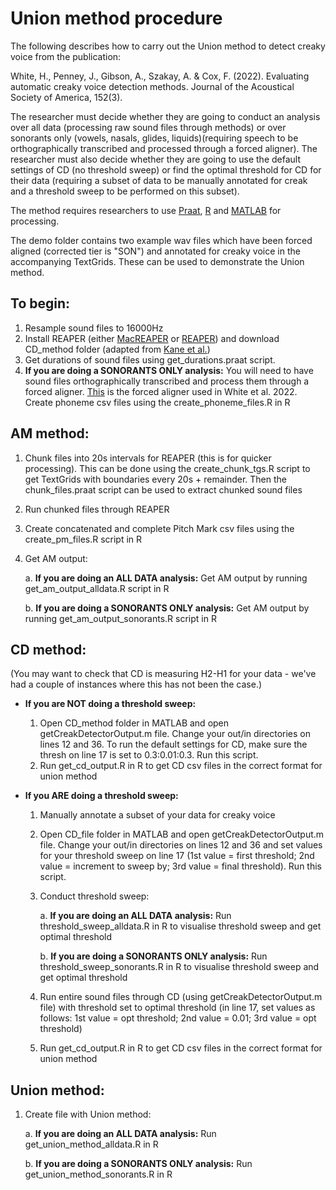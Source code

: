 # Union method procedure
The following describes how to carry out the Union method to detect creaky voice from the publication: 

White, H., Penney, J., Gibson, A., Szakay, A. & Cox, F. (2022). Evaluating automatic creaky voice detection methods. 
    Journal of the Acoustical Society of America, 152(3).
    
The researcher must decide whether they are going to conduct an analysis over all data (processing raw sound files through methods) or over sonorants only
(vowels, nasals, glides, liquids)(requiring speech to be orthographically transcribed and processed through a forced aligner).
The researcher must also decide whether they are going to use the default settings of CD (no threshold sweep) or find the optimal threshold for CD for 
their data (requiring a subset of data to be manually annotated for creak and a threshold sweep to be performed on this subset).

The method requires researchers to use [Praat](https://www.fon.hum.uva.nl/praat/), [R](https://www.R-project.org/) and [MATLAB](https://au.mathworks.com/products/matlab.html) for processing.

The demo folder contains two example wav files which have been forced aligned (corrected tier is "SON") and annotated for creaky voice in the accompanying TextGrids. These can be used to demonstrate the Union method.

## To begin:
1. Resample sound files to 16000Hz
2. Install REAPER (either [MacREAPER](https://kjdallaston.com/projects/) or [REAPER](https://github.com/google/REAPER/)) and download CD_method folder (adapted from [Kane et al.](https://github.com/jckane/Voice_Analysis_Toolkit/))
3. Get durations of sound files using get_durations.praat script.
4. **If you are doing a SONORANTS ONLY analysis:** You will need to have sound files orthographically transcribed and process them through a forced aligner. [This](https://clarin.phonetik.uni-muenchen.de/BASWebServices/interface/Pipeline) is the forced aligner used in White et al. 2022. Create phoneme csv files using the create_phoneme_files.R in R

## AM method:
1. Chunk files into 20s intervals for REAPER (this is for quicker processing). This can be done using the create_chunk_tgs.R script to get TextGrids with boundaries every 20s + remainder. Then the chunk_files.praat script can be used to extract chunked sound files
2. Run chunked files through REAPER
3. Create concatenated and complete Pitch Mark csv files using the create_pm_files.R script in R
4. Get AM output:

    a. **If you are doing an ALL DATA analysis:** Get AM output by running get_am_output_alldata.R script in R
   
    b. **If you are doing a SONORANTS ONLY analysis:** Get AM output by running get_am_output_sonorants.R script in R

## CD method:
(You may want to check that CD is measuring H2-H1 for your data - we've had a couple of instances where this has not been the case.)
- **If you are NOT doing a threshold sweep:**

    1. Open CD_method folder in MATLAB and open getCreakDetectorOutput.m file. Change your out/in directories on lines 12 and 36. To run the default settings for CD, make sure the thresh on line 17 is set to 0.3:0.01:0.3. Run this script.
    2. Run get_cd_output.R in R to get CD csv files in the correct format for union method

- **If you ARE doing a threshold sweep:**

    1. Manually annotate a subset of your data for creaky voice
    2. Open CD_file folder in MATLAB and open getCreakDetectorOutput.m file. Change your out/in directories on lines 12 and 36 and set values for your threshold sweep on line 17 (1st value = first threshold; 2nd value = increment to sweep by; 3rd value = final threshold). Run this script.
    3. Conduct threshold sweep:
   
        a. **If you are doing an ALL DATA analysis:** Run threshold_sweep_alldata.R in R to visualise threshold sweep and get optimal threshold
      
        b. **If you are doing a SONORANTS ONLY analysis:** Run threshold_sweep_sonorants.R in R to visualise threshold sweep and get optimal threshold
   
    4. Run entire sound files through CD (using getCreakDetectorOutput.m file) with threshold set to optimal threshold (in line 17, set values as follows: 1st value = opt threshold; 2nd value = 0.01; 3rd value = opt threshold)
    5. Run get_cd_output.R in R to get CD csv files in the correct format for union method

## Union method:
1. Create file with Union method:

    a. **If you are doing an ALL DATA analysis:** Run get_union_method_alldata.R in R
   
    b. **If you are doing a SONORANTS ONLY analysis:** Run get_union_method_sonorants.R in R
